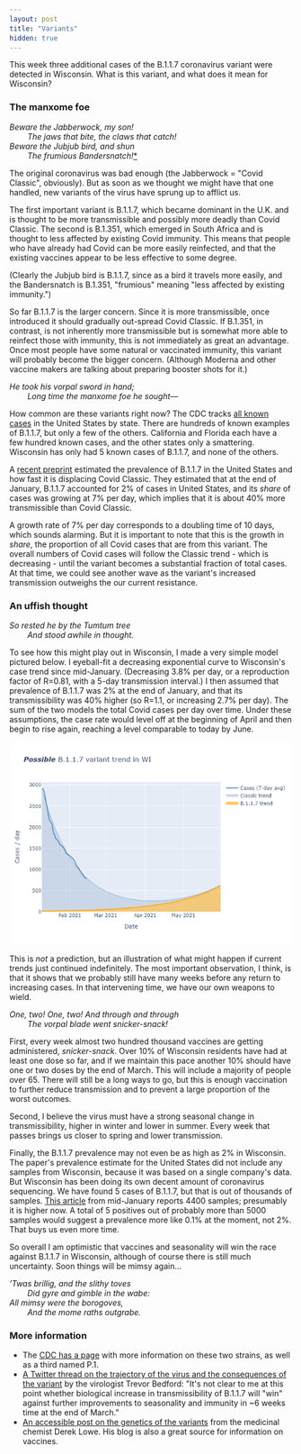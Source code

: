 ```yaml
---
layout: post
title: "Variants"
hidden: true
---
```


This week three additional cases of the B.1.1.7 coronavirus variant were detected in Wisconsin. What is this variant, and what does it mean for Wisconsin?

### The manxome foe
*Beware the Jabberwock, my son!  
&emsp;&emsp; The jaws that bite, the claws that catch!  
Beware the Jubjub bird, and shun  
&emsp;&emsp; The frumious Bandersnatch!*[*](https://www.poetryfoundation.org/poems/42916/jabberwocky)

The original coronavirus was bad enough (the Jabberwock = "Covid Classic", obviously). But as soon as we thought we might have that one handled, new variants of the virus have sprung up to afflict us.

The first important variant is B.1.1.7, which became dominant in the U.K. and is thought to be more transmissible and possibly more deadly than Covid Classic. The second is B.1.351, which emerged in South Africa and is thought to less affected by existing Covid immunity. This means that people who have already had Covid can be more easily reinfected, and that the existing vaccines appear to be less effective to some degree.
      
(Clearly the Jubjub bird is B.1.1.7, since as a bird it travels more easily, and the Bandersnatch is B.1.351, "frumious" meaning "less affected by existing immunity.")

So far B.1.1.7 is the larger concern. Since it is more transmissible, once introduced it should gradually out-spread Covid Classic. If B.1.351, in contrast, is not inherently more transmissible but is somewhat more able to reinfect those with immunity, this is not immediately as great an advantage. Once most people have some natural or vaccinated immunity, this variant will probably become the bigger concern. (Although Moderna and other vaccine makers are talking about preparing booster shots for it.) 
      
*He took his vorpal sword in hand;  
&emsp;&emsp; Long time the manxome foe he sought—*  

How common are these variants right now? The CDC tracks [all known cases](https://www.cdc.gov/coronavirus/2019-ncov/transmission/variant-cases.html) in the United States by state. There are hundreds of known examples of B.1.1.7, but only a few of the others. California and Florida each have a few hundred known cases, and the other states only a smattering. Wisconsin has only had 5 known cases of B.1.1.7, and none of the others.

A [recent preprint](https://www.medrxiv.org/content/10.1101/2020.12.18.20248479v1) estimated the prevalence of B.1.1.7 in the United States and how fast it is displacing Covid Classic. They estimated that at the end of January, B.1.1.7 accounted for 2% of cases in United States, and its *share* of cases was growing at 7% per day, which implies that it is about 40% more transmissible than Covid Classic.

A growth rate of 7% per day corresponds to a doubling time of 10 days, which sounds alarming. But it is important to note that this is the growth in *share*, the proportion of all Covid cases that are from this variant. The overall numbers of Covid cases will follow the Classic trend - which is decreasing - until the variant becomes a substantial fraction of total cases. At that time, we could see another wave as the variant's increased transmission outweighs the our current resistance.

### An uffish thought
*So rested he by the Tumtum tree  
&emsp;&emsp; And stood awhile in thought.*  

To see how this might play out in Wisconsin, I made a very simple model pictured below. I eyeball-fit a decreasing exponential curve to Wisconsin's case trend since mid-January. (Decreasing 3.8% per day, or a reproduction factor of R=0.81, with a 5-day transmission interval.) I then assumed that prevalence of B.1.1.7 was 2% at the end of January, and that its transmissibility was 40% higher (so R=1.1, or increasing 2.7% per day). The sum of the two models the total Covid cases per day over time. Under these assumptions, the case rate would level off at the beginning of April and then begin to rise again, reaching a level comparable to today by June.

![WI variant estimate](../assets/Variant-Estimate.png)

This is *not* a prediction, but an illustration of what might happen if current trends just continued indefinitely. The most important observation, I think, is that it shows that we probably still have many weeks before any return to increasing cases. In that intervening time, we have our own weapons to wield. 

*One, two! One, two! And through and through  
&emsp;&emsp; The vorpal blade went snicker-snack!*  

First, every week almost two hundred thousand vaccines are getting administered, *snicker-snack*. Over 10% of Wisconsin residents have had at least one dose so far, and if we maintain this pace another 10% should have one or two doses by the end of March. This will include a majority of people over 65. There will still be a long ways to go, but this is enough vaccination to further reduce transmission and to prevent a large proportion of the worst outcomes.

Second, I believe the virus must have a strong seasonal change in transmissibility, higher in winter and lower in summer. Every week that passes brings us closer to spring and lower transmission.

Finally, the B.1.1.7 prevalence may not even be as high as 2% in Wisconsin. The paper's prevalence estimate for the United States did not include any samples from Wisconsin, because it was based on a single company's data. But Wisconsin has been doing its own decent amount of coronavirus sequencing. We have found 5 cases of B.1.1.7, but that is out of thousands of samples. [This article](https://www.postcrescent.com/story/news/2021/01/19/wisconsin-covid-19-gene-sequencing-detects-variants-like-b-1-1-7/6641060002/) from mid-January reports 4400 samples; presumably it is higher now. A total of 5 positives out of probably more than 5000 samples would suggest a prevalence more like 0.1% at the moment, not 2%. That buys us even more time.

So overall I am optimistic that vaccines and seasonality will win the race against B.1.1.7 in Wisconsin, although of course there is still much uncertainty. Soon things will be mimsy again...

*’Twas brillig, and the slithy toves  
&emsp;&emsp; Did gyre and gimble in the wabe:  
All mimsy were the borogoves,  
&emsp;&emsp; And the mome raths outgrabe.*  

### More information
- The [CDC has a page](https://www.cdc.gov/coronavirus/2019-ncov/transmission/variant.html) with more information on these two strains, as well as a third named P.1.
- [A Twitter thread on the trajectory of the virus and the consequences of the variant](https://twitter.com/trvrb/status/1362438586511990788) by the virologist Trevor Bedford: "It's not clear to me at this point whether biological increase in transmissibility of B.1.1.7 will "win" against further improvements to seasonality and immunity in ~6 weeks time at the end of March."
- [An accessible post on the genetics of the variants](https://blogs.sciencemag.org/pipeline/archives/2021/02/18/coronavirus-variants) from the medicinal chemist Derek Lowe. His blog is also a great source for information on vaccines.
